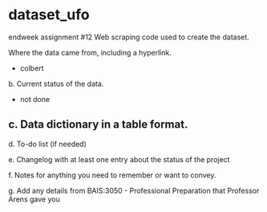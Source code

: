 # dataset_ufo
endweek assignment #12
Web scraping code used to create the dataset.

Where the data came from, including a hyperlink.
- colbert 

b. Current status of the data.
- not done

c. Data dictionary in a table format.
- 

d. To-do list (if needed)

e. Changelog with at least one entry about the status of the project

f. Notes for anything you need to remember or want to convey.

g. Add any details from BAIS:3050 - Professional Preparation that Professor Arens
gave you
